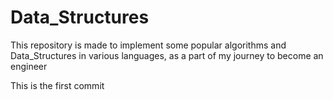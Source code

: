 # Data_Structures
This repository is made to implement some popular algorithms and Data_Structures in various languages, as a part of my journey to become an engineer

This is the first commit
